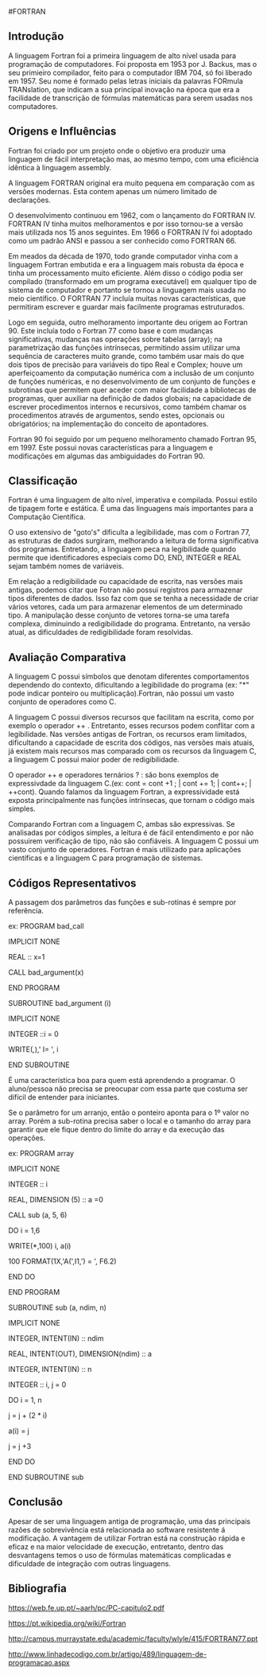 #FORTRAN

## Introdução
  A linguagem Fortran foi a primeira linguagem de alto nível usada para programação de computadores. Foi proposta em 1953 por J. Backus, mas o seu primieiro compilador, feito para o computador IBM 704, só foi liberado em 1957. Seu nome é formado pelas letras iniciais da palavras FORmula TRANslation, que indicam a sua principal inovação na época que era a facilidade de transcrição de fórmulas matemáticas para serem usadas nos computadores.
  
## Origens e Influências
  Fortran foi criado por um projeto onde o objetivo era produzir uma linguagem de fácil interpretação mas, ao mesmo tempo, com uma eficiência idêntica à linguagem assembly.
  
  A linguagem FORTRAN original era muito pequena em comparação com as versões modernas. Esta contem apenas um número limitado de declarações.

  O desenvolvimento continuou em 1962, com o lançamento do FORTRAN IV. FORTRAN IV tinha muitos melhoramentos e por isso tornou-se a versão mais utilizada nos 15 anos seguintes. Em 1966 o FORTRAN IV foi adoptado como um padrão ANSI e passou a ser conhecido como FORTRAN 66.
  
  Em meados da década de 1970, todo grande computador vinha com a linguagem Fortran embutida e era a linguagem mais robusta da época e tinha um processamento muito eficiente. Além disso o código podia ser compilado (transformado em um programa executável) em qualquer tipo de sistema de computador e portanto se tornou a linguagem mais usada no meio científico. O FORTRAN 77 incluía muitas novas características, que permitiram escrever e guardar mais facilmente programas estruturados. 
  
  Logo em seguida, outro melhoramento importante deu origem ao Fortran 90. Este incluía todo o Fortran 77 como base e com mudanças significativas, mudanças nas operações sobre tabelas (array); na parametrização das funções intrínsecas, permitindo assim utilizar uma sequência de caracteres muito grande, como também usar mais do que dois tipos de precisão para variáveis do tipo Real e Complex; houve um aperfeiçoamento da computação numérica com a inclusão de um conjunto de funções numéricas, e no desenvolvimento de um conjunto de funções e subrotinas que permitem quer aceder com maior facilidade a bibliotecas de programas, quer auxiliar na definição de dados globais; na capacidade de escrever procedimentos internos e recursivos, como também chamar os procedimentos através de argumentos, sendo estes, opcionais ou obrigatórios; na implementação do conceito de apontadores.
  
  Fortran 90 foi seguido por um pequeno melhoramento chamado Fortran 95, em 1997. Este possui novas características para a  linguagem e modificações em algumas das ambiguidades do Fortran 90.

## Classificação
  Fortran é uma linguagem de alto nível, imperativa e compilada. Possui estilo de tipagem forte e estática. É uma das linguagens mais importantes para a Computação Científica.
  
  O uso extensivo de "goto's" dificulta a legibilidade, mas com o Fortran 77, as estruturas de dados surgiram, melhorando a leitura de forma significativa dos programas. Entretando, a linguagem peca na legibilidade quando permite que identificadores especiais como DO, END, INTEGER e REAL sejam também nomes de variáveis.
  
  Em relação a redigibilidade ou capacidade de escrita, nas versões mais antigas, podemos citar que Fotran não possui registros para armazenar tipos diferentes de dados. Isso faz com que se tenha a necessidade de criar vários vetores, cada um para armazenar elementos de um determinado tipo. A manipulação desse conjunto de vetores torna-se uma tarefa complexa, diminuindo a redigibilidade do programa. Entretanto, na versão atual, as dificuldades de redigibilidade foram resolvidas.

## Avaliação Comparativa
  A linguagem C possui símbolos que denotam diferentes comportamentos dependendo do contexto, dificultando a legibilidade do programa (ex: "*" pode indicar ponteiro ou multiplicação).Fortran, não possui um vasto conjunto de operadores como C. 
  
  A linguagem C possui diversos recursos que facilitam na escrita, como por exemplo o operador ++ . Entretanto, esses recursos podem conflitar com a legibilidade. Nas versões antigas de Fortran, os recursos eram limitados, dificultando a capacidade de escrita dos códigos, nas versões mais atuais, já existem mais recursos mas comparado com os recursos da linguagem C, a linguagem C possui maior poder de redigibilidade.
  
  O operador ++ e operadores ternários ? : são bons exemplos de expressivdade da linguagem C.(ex: cont = cont +1 ;  | cont += 1; | cont++; | ++cont). Quando falamos da linguagem Fortran, a expressividade está exposta principalmente nas funções intrínsecas, que tornam o código mais simples.
  
  
  Comparando Fortran com a linguagem C, ambas são expressivas. Se analisadas por códigos simples, a leitura é de fácil entendimento e por não possuirem verificação de tipo, não são confiáveis. A linguagem C possui um vasto conjunto de operadores.
  Fortran é mais utilizado para aplicações científicas e a linguagem C para programação de sistemas.

## Códigos Representativos
 A passagem dos parâmetros das funções e sub-rotinas é sempre por referência.
 
 ex: 
PROGRAM bad_call

IMPLICIT NONE

REAL :: x=1

CALL bad_argument(x)

END PROGRAM


SUBROUTINE bad_argument (i)

IMPLICIT NONE

INTEGER ::i = 0

WRITE(*,*),' I= ', i

END SUBROUTINE


É uma característica boa para quem está aprendendo a programar. O aluno/pessoa não precisa se preocupar com essa parte que costuma ser difícil de entender para iniciantes.

 Se o parâmetro for um arranjo, então o ponteiro aponta para o 1º valor no array. Porém a sub-rotina precisa saber o local e o tamanho do array para garantir que ele fique dentro do limite do array e da execução das operações.

ex:
PROGRAM array

IMPLICIT NONE

INTEGER :: i

REAL, DIMENSION (5) :: a =0

CALL sub (a, 5, 6)

DO i = 1,6

WRITE(*,100) i, a(i)

100 FORMAT(1X,'A(',I1,') = ', F6.2)

END DO

END PROGRAM


SUBROUTINE sub (a, ndim, n)

IMPLICIT NONE

INTEGER, INTENT(IN) :: ndim

REAL, INTENT(OUT), DIMENSION(ndim) :: a

INTEGER, INTENT(IN) :: n

INTEGER :: i, j = 0

DO i = 1, n

j = j + (2 * i)

a(i) = j

j = j +3

END DO

END SUBROUTINE sub


## Conclusão
  Apesar de ser uma linguagem antiga de programação, uma das principais razões de sobrevivência está relacionada ao software resistente á modificação. A vantagem de utilizar Fortran está na construção rápida e eficaz e na maior velocidade de execução, entretanto, dentro das desvantagens temos o uso de fórmulas matemáticas complicadas e dificuldade de integração com outras linguagens.

## Bibliografia
https://web.fe.up.pt/~aarh/pc/PC-capitulo2.pdf

https://pt.wikipedia.org/wiki/Fortran

http://campus.murraystate.edu/academic/faculty/wlyle/415/FORTRAN77.ppt

http://www.linhadecodigo.com.br/artigo/489/linguagem-de-programacao.aspx
